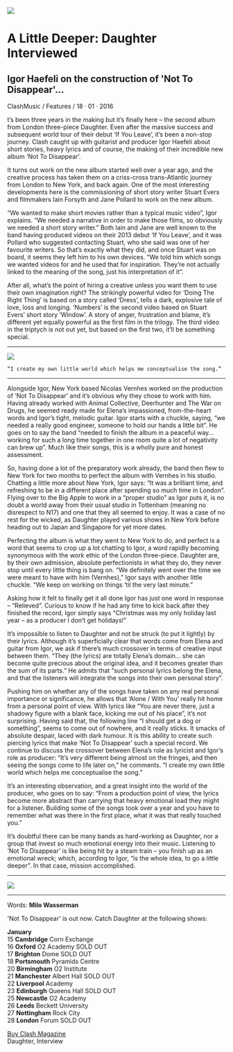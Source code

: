 <img src="/Images/Francesca Jane Allen/Daughter-1-CreditFrancescaAllen.jpg">

# A Little Deeper: Daughter Interviewed
## Igor Haefeli on the construction of 'Not To Disappear'...
ClashMusic / Features / 18 · 01 · 2016

t’s been three years in the making but it’s finally here – the second album from London three-piece Daughter. Even after the massive success and subsequent world tour of their debut ‘If You Leave’, it’s been a non-stop journey. Clash caught up with guitarist and producer Igor Haefeli about short stories, heavy lyrics and of course, the making of their incredible new album ‘Not To Disappear’.

It turns out work on the new album started well over a year ago, and the creative process has taken them on a criss-cross trans-Atlantic journey from London to New York, and back again. One of the most interesting developments here is the commissioning of short story writer Stuart Evers and filmmakers Iain Forsyth and Jane Pollard to work on the new album.

“We wanted to make short movies rather than a typical music video”, Igor explains. “We needed a narrative in order to make those films, so obviously we needed a short story writer.” Both Iain and Jane are well known to the band having produced videos on their 2013 debut ‘If You Leave’, and it was Pollard who suggested contacting Stuart, who she said was one of her favourite writers. So that’s exactly what they did, and once Stuart was on board, it seems they left him to his own devices. “We told him which songs we wanted videos for and he used that for inspiration. They’re not actually linked to the meaning of the song, just his interpretation of it”.

After all, what’s the point of hiring a creative unless you want them to use their own imagination right? The strikingly powerful video for ‘Doing The Right Thing’ is based on a story called ‘Dress’, tells a dark, explosive tale of love, loss and longing. ‘Numbers’ is the second video based on Stuart Evers’ short story ‘Window’. A story of anger, frustration and blame, it’s different yet equally powerful as the first film in the trilogy. The third video in the triptych is not out yet, but based on the first two, it’ll be something special.

---

[<img src="https://i.ytimg.com/vi/bU5F-DvGLkA/maxresdefault.jpg">](https://www.youtube.com/watch?v=bU5F-DvGLkA)

```
“I create my own little world which helps me conceptualise the song.”

```
---

Alongside Igor, New York based Nicolas Vernhes worked on the production of ‘Not To Disappear’ and it’s obvious why they chose to work with him. Having already worked with Animal Collective, Deerhunter and The War on Drugs, he seemed ready made for Elena’s impassioned, from-the-heart words and Igor’s tight, melodic guitar. Igor starts with a chuckle, saying, “we needed a really good engineer, someone to hold our hands a little bit”. He goes on to say the band “needed to finish the album in a peaceful way…working for such a long time together in one room quite a lot of negativity can brew up”. Much like their songs, this is a wholly pure and honest assessment.

So, having done a lot of the preparatory work already, the band then flew to New York for two months to perfect the album with Vernhes in his studio. Chatting a little more about New York, Igor says: “It was a brilliant time, and refreshing to be in a different place after spending so much time in London”. Flying over to the Big Apple to work in a “proper studio” as Igor puts it, is no doubt a world away from their usual studio in Tottenham (meaning no disrespect to N17) and one that they all seemed to enjoy. It was a case of no rest for the wicked, as Daughter played various shows in New York before heading out to Japan and Singapore for yet more dates.

Perfecting the album is what they went to New York to do, and perfect is a word that seems to crop up a lot chatting to Igor, a word rapidly becoming synonymous with the work ethic of the London three-piece. Daughter are, by their own admission, absolute perfectionists in what they do, they never stop until every little thing is bang on. “We definitely went over the time we were meant to have with him (Vernhes),” Igor says with another little chuckle. “We keep on working on things ‘til the very last minute.”

Asking how it felt to finally get it all done Igor has just one word in response – “Relieved”. Curious to know if he had any time to kick back after they finished the record, Igor simply says “Christmas was my only holiday last year – as a producer I don’t get holidays!”

It’s impossible to listen to Daughter and not be struck (to put it lightly) by their lyrics. Although it’s superficially clear that words come from Elena and guitar from Igor, we ask if there’s much crossover in terms of creative input between them. “They (the lyrics) are totally Elena’s domain… she can become quite precious about the original idea, and it becomes greater than the sum of its parts.” He admits that “such personal lyrics belong the Elena, and that the listeners will integrate the songs into their own personal story”.

Pushing him on whether any of the songs have taken on any real personal importance or significance, he allows that ‘Alone / With You’ really hit home from a personal point of view. With lyrics like “You are never there, just a shadowy figure with a blank face, kicking me out of his place”, it’s not surprising. Having said that, the following line “I should get a dog or something”, seems to come out of nowhere, and it really sticks. It smacks of absolute despair, laced with dark humour. It is this ability to create such piercing lyrics that make ‘Not To Disappear’ such a special record. We continue to discuss the crossover between Elena’s role as lyricist and Igor’s role as producer: “It’s very different being almost on the fringes, and then seeing the songs come to life later on,” he comments. “I create my own little world which helps me conceptualise the song.”

It’s an interesting observation, and a great insight into the world of the producer, who goes on to say: “From a production point of view, the lyrics become more abstract than carrying that heavy emotional load they might for a listener. Building some of the songs took over a year and you have to remember what was there in the first place, what it was that really touched you.”

It’s doubtful there can be many bands as hard-working as Daughter, nor a group that invest so much emotional energy into their music. Listening to ‘Not To Disappear’ is like being hit by a steam train – you finish up as an emotional wreck; which, according to Igor, “is the whole idea, to go a little deeper”. In that case, mission accomplished.

---

[<img src="https://i.ytimg.com/vi/z-fD3PIRSO8/maxresdefault.jpg">](https://www.youtube.com/watch?v=z-fD3PIRSO8)

---

Words: **Milo Wasserman**

'Not To Disappear' is out now. Catch Daughter at the following shows:

**January** \
15 **Cambridge** Corn Exchange \
16 **Oxford** O2 Academy SOLD OUT \
17 **Brighton** Dome SOLD OUT \
18 **Portsmouth** Pyramids Centre \
20 **Birmingham** O2 Institute \
21 **Manchester** Albert Hall SOLD OUT \
22 **Liverpool** Academy \
23 **Edinburgh** Queens Hall SOLD OUT \
25 **Newcastle** O2 Academy \
26 **Leeds** Beckett University \
27 **Nottingham** Rock City \
28 **London** Forum SOLD OUT 

[Buy Clash Magazine](http://www.clashmusic.com/tags/issue) \
Daughter, Interview






